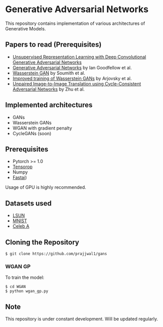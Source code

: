 # Generative Adversarial Networks
This repository contains implementation of various architectures of Generative Models.

## Papers to read (Prerequisites)
- [Unsupervised Representation Learning with Deep Convolutional Generative Adversarial Networks](https://arxiv.org/abs/1511.06434)
- [Generative Adversarial Networks](https://papers.nips.cc/paper/5423-generative-adversarial-nets.pdf) by Ian Goodfellow et al.
- [Wasserstein GAN](https://arxiv.org/abs/1701.07875) by Soumith et al.
- [Improved training of Wasserstein GANs](https://arxiv.org/abs/1704.00028) by Arjovsky et al.
- [Unpaired Image-to-Image Translation using Cycle-Consistent Adversarial Networks](https://arxiv.org/abs/1703.10593) by Zhu et al.

## Implemented architectures
- GANs
- Wasserstein GANs
- WGAN with gradient penalty
- CycleGANs (soon)

## Prerequisites
- Pytorch >= 1.0
- [Tensorop](https://github.com/prajjwal1/tensorop)
- Numpy
- [Fastai](https://github.com/fastai/fastai))

Usage of GPU is highly recommended. 

## Datasets used
- [LSUN](http://lsun.cs.princeton.edu/) 
- [MNIST](http://yann.lecun.com/exdb/mnist/)
- [Celeb A](http://mmlab.ie.cuhk.edu.hk/projects/CelebA.html)

## Cloning the Repository
```
$ git clone https://github.com/prajjwal1/gans
```

### WGAN GP
To train the model:
```
$ cd WGAN
$ python wgan_gp.py
```


## Note
This repository is under constant development. Will be updated regularly. 
